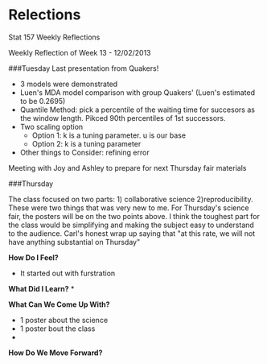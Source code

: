 Relections
==========

Stat 157 Weekly Reflections

Weekly Reflection of Week 13 - 12/02/2013

###Tuesday
Last presentation from Quakers!
* 3 models were demonstrated
* Luen's MDA model comparison with group Quakers' (Luen's estimated to be 0.2695)
* Quantile Method: pick a percentile of the waiting time for succesors as the window length. Pikced 90th percentiles of 1st successors.
* Two scaling option
  * Option 1: k is a tuning parameter. u is our base
  * Option 2: k is a tuning parameter
* Other things to Consider: refining error

Meeting with Joy and Ashley to prepare for next Thursday fair materials

###Thursday

The class focused on two parts: 1) collaborative science 2)reproducibility.
These were two things that was very new to me. 
For Thursday's science fair, the posters will be on the two points above.
I think the toughest part for the class would be simplifying and making the subject easy to understand to the audience.
Carl's honest wrap up saying that "at this rate, we will not have anything substantial on Thursday"

__How Do I Feel?__
* It started out with furstration

__What Did I Learn?__
* 

__What Can We Come Up With?__
* 1 poster about the science
* 1 poster bout the class
*
__How Do We Move Forward?__
